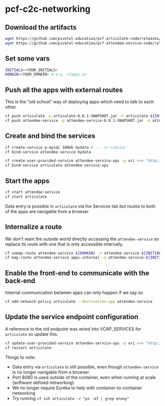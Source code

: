 # pcf-c2c-networking

## Download the artifacts

```bash
wget https://github.com/pivotal-education/pcf-articulate-code/releases/download/0.0.1/articulate-0.0.1-SNAPSHOT.jar
wget https://github.com/pivotal-education/pcf-attendee-service-code/releases/download/0.0.1/attendee-service-0.0.1-SNAPSHOT.jar
```

## Set some vars

```bash
INITIALS=<YOUR_INITIALS>
DOMAIN=<YOUR_DOMAIN> # e.g. cfapps.io
```

## Push all the apps with external routes

This is the "old school" way of deploying apps which need to talk to each other.

```bash
cf push articulate -p articulate-0.0.1-SNAPSHOT.jar -n articulate-${INITIALS} -d ${DOMAIN} --no-start
cf push attendee-service -p attendee-service-0.0.1-SNAPSHOT.jar -n attendee-service-${INITIALS} -d ${DOMAIN} --no-start
```

## Create and bind the services

```bash
cf create-service p-mysql 100mb mydata # ... or similar
cf bind-service attendee-service mydata

cf create-user-provided-service attendee-service-ups -p uri <<< "http://attendee-service-${INITIALS}.${DOMAIN}/attendees"
cf bind-service articulate attendee-service-ups
```
## Start the apps

```bash
cf start attendee-service
cf start articulate
```

Data entry is possible in `articulate` via the Services tab _but_ routes to
both of the apps are navigable from a browser

## Internalize a route

We don't want the outside world directly accessing the `attendee-service` so
replace its route with one that is only accessible internally.

```bash
cf unmap-route attendee-service ${DOMAIN} -n attendee-service-${INITIALS}
cf map-route attendee-service apps.internal -n attendee-service-${INITIALS}
```

## Enable the front-end to communicate with the back-end

Internal communication between apps can only happen if we say so

```bash
cf add-network-policy articulate --destination-app attendee-service
```

## Update the service endpoint configuration

A reference to the old endpoint was wired into VCAP_SERVICES for `articulate`
so update this.

```bash
cf update-user-provided-service attendee-service-ups -p uri <<< "http://attendee-service-${INITIALS}.apps.internal:8080/attendees"
cf restart articulate
```

Things to note:
- Data entry via `articulate` is still possible, even though `attendee-service` 
is no longer navigable from a browser
- Port 8080 is used _outside_ of the container, even when running at scale 
(software defined networking)
- We no longer require Eureka to help with container-to-container networking
- Try running `cf ssh articulate -c "ps -ef | grep envoy"`
